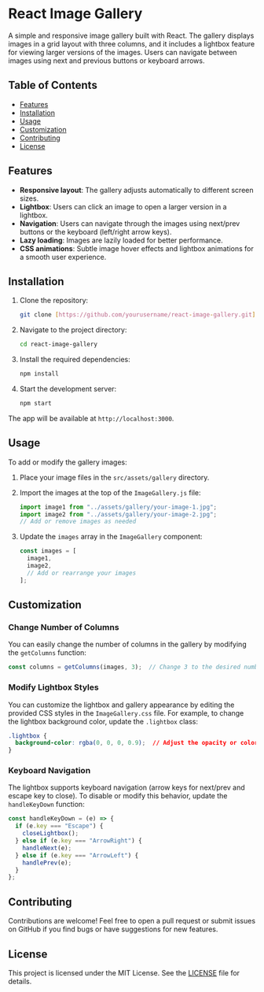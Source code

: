 
# React Image Gallery

A simple and responsive image gallery built with React. The gallery displays images in a grid layout with three columns, and it includes a lightbox feature for viewing larger versions of the images. Users can navigate between images using next and previous buttons or keyboard arrows.

## Table of Contents
- [Features](#features)
- [Installation](#installation)
- [Usage](#usage)
- [Customization](#customization)
- [Contributing](#contributing)
- [License](#license)

## Features
- **Responsive layout**: The gallery adjusts automatically to different screen sizes.
- **Lightbox**: Users can click an image to open a larger version in a lightbox.
- **Navigation**: Users can navigate through the images using next/prev buttons or the keyboard (left/right arrow keys).
- **Lazy loading**: Images are lazily loaded for better performance.
- **CSS animations**: Subtle image hover effects and lightbox animations for a smooth user experience.

## Installation

1. Clone the repository:
   ```bash
   git clone [https://github.com/yourusername/react-image-gallery.git](https://github.com/minaMagdy50/bedab-Task.git)
   ```

2. Navigate to the project directory:
   ```bash
   cd react-image-gallery
   ```

3. Install the required dependencies:
   ```bash
   npm install
   ```

4. Start the development server:
   ```bash
   npm start
   ```

The app will be available at `http://localhost:3000`.

## Usage

To add or modify the gallery images:

1. Place your image files in the `src/assets/gallery` directory.
2. Import the images at the top of the `ImageGallery.js` file:
   ```javascript
   import image1 from "../assets/gallery/your-image-1.jpg";
   import image2 from "../assets/gallery/your-image-2.jpg";
   // Add or remove images as needed
   ```

3. Update the `images` array in the `ImageGallery` component:
   ```javascript
   const images = [
     image1,
     image2,
     // Add or rearrange your images
   ];
   ```

## Customization

### Change Number of Columns
You can easily change the number of columns in the gallery by modifying the `getColumns` function:
```javascript
const columns = getColumns(images, 3);  // Change 3 to the desired number of columns
```

### Modify Lightbox Styles
You can customize the lightbox and gallery appearance by editing the provided CSS styles in the `ImageGallery.css` file. For example, to change the lightbox background color, update the `.lightbox` class:
```css
.lightbox {
  background-color: rgba(0, 0, 0, 0.9);  // Adjust the opacity or color
}
```

### Keyboard Navigation
The lightbox supports keyboard navigation (arrow keys for next/prev and escape key to close). To disable or modify this behavior, update the `handleKeyDown` function:
```javascript
const handleKeyDown = (e) => {
  if (e.key === "Escape") {
    closeLightbox();
  } else if (e.key === "ArrowRight") {
    handleNext(e);
  } else if (e.key === "ArrowLeft") {
    handlePrev(e);
  }
};
```

## Contributing

Contributions are welcome! Feel free to open a pull request or submit issues on GitHub if you find bugs or have suggestions for new features.

## License

This project is licensed under the MIT License. See the [LICENSE](LICENSE) file for details.
